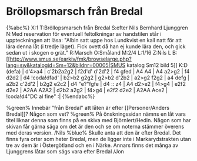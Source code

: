 # Bröllopsmarsch från Bredal

{%abc%}
X:1
T:Bröllopsmarsch från Bredal
S:efter Nils Bernhard Ljunggren
N:Med reservation för eventuell feltolkningar av handstilen står i uppteckningen att läsa: "Albin satt uppe hos Lundkvist en kall natt för att lära denna låt (i tredje läget). Fick ovett då han ej kunde lära den, och gick sedan ut i skogen o grät."
R:Marsch
O:Småland
M:2/4
L:1/16
Z:Nils L
B:[[http://www.smus.se/earkiv/fmk/browselarge.php?lang=sw&katalogid=Sm+12&bildnr=00005|SMUS katalog Sm12 bild 5]]
K:D
(defa) | d'4>a4 | c'2b2a2g2 | f2d'd' d'2d'2 | f4 gfed | A4 A4 | A4 a2>g2 |
f4 d2d2 | d4 !coda!dfad' | b2>b2 g2g2 | g2>b2 d'2b2 | a2>g2 f2g2 | a4 defg |
a2b2 c'2d'2 | b2g2 e2c2 | d4 "e?"fgfe | d4 :: z4 | A4 d2>e2 | f4>g4 |
e2f2 d2e2 | A2AA A2A2 | d2b2 a2g2 | f4>g4 | e2f2 d2e2 | A2AA Ace2 | !coda!d4"DC al fine" :|
{%endabc%}

%green% Innebär "från Bredal" att låten är efter [[Personer/Anders Bredal]]? Någon som vet?
%green% På önskningssidan nämns en låt vars titel liknar denna som finns på en skiva med Björnlert/Hedin. Någon som har skivan får gärna säga om det är den och se om noterna stämmer överens med deras version. /Nils
%blue% Skulle anta att den är efter Bredal. Det finns fyra orter som heter Bredal, men de ligger inte i Markarydstrakten utan tre av dem är i Östergötland och en i Närke. Annars finns det många av Ljunggrens låtar som sägs vara efter Bredal /Jon

